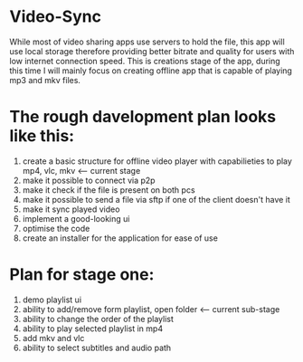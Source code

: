 # Video-Sync
While most of video sharing apps use servers to hold the file, this app will use local storage therefore providing better bitrate and quality for users with low internet connection speed.
This is creations stage of the app, during this time I will mainly focus on creating offline app that is capable of playing mp3 and mkv files.


# The rough davelopment plan looks like this:
1. create a basic structure for offline video player with capabilieties to play mp4, vlc, mkv <-- current stage
2. make it possible to connect via p2p
3. make it check if the file is present on both pcs
4. make it possible to send a file via sftp if one of the client doesn't have it
5. make it sync played video
6. implement a good-looking ui
7. optimise the code
8. create an installer for the application for ease of use

# Plan for stage one:
1. demo playlist ui
2. ability to add/remove form playlist, open folder       <-- current sub-stage
3. ability to change the order of the playlist
4. ability to play selected playlist in mp4
5. add mkv and vlc
6. ability to select subtitles and audio path

